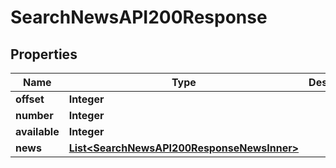 

# SearchNewsAPI200Response

## Properties

Name | Type | Description | Notes
------------ | ------------- | ------------- | -------------
**offset** | **Integer** |  |  [optional]
**number** | **Integer** |  |  [optional]
**available** | **Integer** |  |  [optional]
**news** | [**List&lt;SearchNewsAPI200ResponseNewsInner&gt;**](SearchNewsAPI200ResponseNewsInner.md) |  |  [optional]




